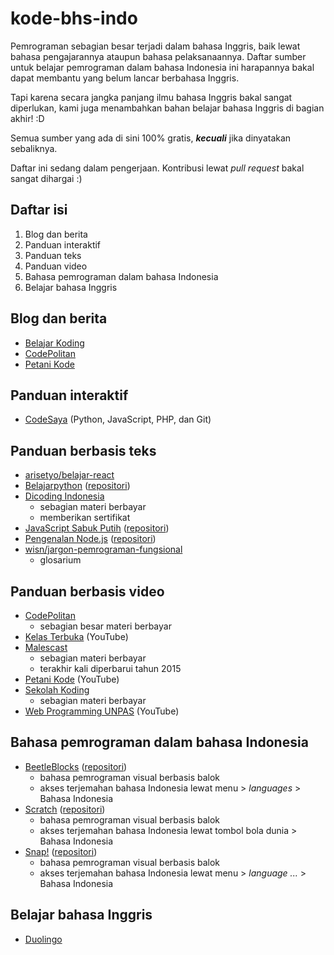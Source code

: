 # kode-bhs-indo
Pemrograman sebagian besar terjadi dalam bahasa Inggris, baik lewat bahasa pengajarannya ataupun bahasa pelaksanaannya. Daftar sumber untuk belajar pemrograman dalam bahasa Indonesia ini harapannya bakal dapat membantu yang belum lancar berbahasa Inggris.

Tapi karena secara jangka panjang ilmu bahasa Inggris bakal sangat diperlukan, kami juga menambahkan bahan belajar bahasa Inggris di bagian akhir! :D

Semua sumber yang ada di sini 100% gratis, ***kecuali*** jika dinyatakan sebaliknya.

Daftar ini sedang dalam pengerjaan. Kontribusi lewat *pull request* bakal sangat dihargai :)

## Daftar isi
1. Blog dan berita
2. Panduan interaktif
3. Panduan teks
4. Panduan video
5. Bahasa pemrograman dalam bahasa Indonesia
6. Belajar bahasa Inggris

## Blog dan berita
- [Belajar Koding](https://belajarkoding.net/)
- [CodePolitan](https://www.codepolitan.com/)
- [Petani Kode](https://www.petanikode.com/)

## Panduan interaktif
- [CodeSaya](https://codesaya.com/) (Python, JavaScript, PHP, dan Git)
  
## Panduan berbasis teks
- [arisetyo/belajar-react](https://github.com/arisetyo/belajar-react)
- [Belajarpython](https://belajarpython.com/) ([repositori](https://github.com/belajarpythoncom/belajarpython.com))
- [Dicoding Indonesia](https://www.dicoding.com)
  - sebagian materi berbayar
  - memberikan sertifikat
- [JavaScript Sabuk Putih](https://bosnaufal.github.io/javascript-sabuk-putih/) ([repositori](https://github.com/BosNaufal/javascript-sabuk-putih))
- [Pengenalan Node.js](http://idjs.github.io/belajar-nodejs/) ([repositori](http://idjs.github.io/belajar-nodejs/))
- [wisn/jargon-pemrograman-fungsional](https://github.com/wisn/jargon-pemrograman-fungsional)
  - glosarium
  
## Panduan berbasis video
- [CodePolitan](https://www.codepolitan.com/)
  - sebagian besar materi berbayar
- [Kelas Terbuka](https://www.youtube.com/user/faqihzamukhlish) (YouTube)
- [Malescast](https://malescast.com/)
  - sebagian materi berbayar
  - terakhir kali diperbarui tahun 2015
- [Petani Kode](https://www.youtube.com/petanikode) (YouTube)
- [Sekolah Koding](https://sekolahkoding.com/)
  - sebagian materi berbayar
- [Web Programming UNPAS](https://www.youtube.com/channel/UCkXmLjEr95LVtGuIm3l2dPg) (YouTube)

## Bahasa pemrograman dalam bahasa Indonesia
- [BeetleBlocks](http://beetleblocks.com/) ([repositori](https://github.com/ericrosenbaum/BeetleBlocks))
  - bahasa pemrograman visual berbasis balok
  - akses terjemahan bahasa Indonesia lewat menu > *languages* > Bahasa Indonesia
- [Scratch](https://scratch.mit.edu/) ([repositori](https://github.com/LLK/))
  - bahasa pemrograman visual berbasis balok
  - akses terjemahan bahasa Indonesia lewat tombol bola dunia > Bahasa Indonesia
- [Snap!](https://snap.berkeley.edu/) ([repositori](https://github.com/jmoenig/Snap))
  - bahasa pemrograman visual berbasis balok
  - akses terjemahan bahasa Indonesia lewat menu > *language ...* > Bahasa Indonesia
  
## Belajar bahasa Inggris
- [Duolingo](https://id.duolingo.com/course/en/id/Pelajari-Bahasa-Inggris-Online)
